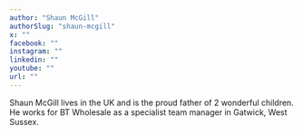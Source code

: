 ```yaml
---
author: "Shaun McGill"
authorSlug: "shaun-mcgill"
x: ""
facebook: ""
instagram: ""
linkedin: ""
youtube: ""
url: ""
---
```


Shaun McGill lives in the UK and is the proud father of 2 wonderful children. He works for BT Wholesale as a specialist team manager in Gatwick, West Sussex.
